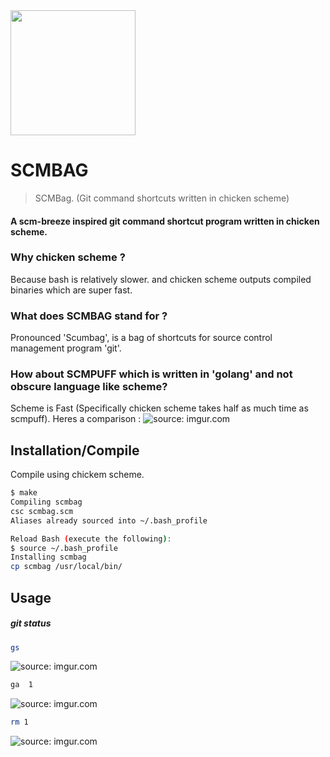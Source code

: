 <img src="https://i.imgur.com/ro2uIXv.png" width="200" />

# SCMBAG
> SCMBag. (Git command shortcuts written in chicken scheme)

#### A scm-breeze inspired git command shortcut program written in chicken scheme.

### Why chicken scheme ? 
Because bash is relatively slower. and chicken scheme outputs compiled binaries which are super fast.

### What does SCMBAG stand for ?
Pronounced 'Scumbag', is a bag of shortcuts for source control management program 'git'.

### How about SCMPUFF which is written in 'golang' and not obscure language like scheme?
Scheme is Fast (Specifically chicken scheme takes half as much time as scmpuff).
Heres a comparison :
<img src="https://i.imgur.com/jFP9sub.png" title="source: imgur.com" />


## Installation/Compile

Compile using chickem scheme. 
```bash
$ make
Compiling scmbag
csc scmbag.scm 
Aliases already sourced into ~/.bash_profile

Reload Bash (execute the following):
$ source ~/.bash_profile
Installing scmbag
cp scmbag /usr/local/bin/

```

## Usage

##### git status
```bash
gs
```
<img src="https://i.imgur.com/DuhFUEw.png" title="source: imgur.com"/>

```bash
ga  1
```
<img src="https://i.imgur.com/yBAI1gd.png" title="source: imgur.com" />

```bash
rm 1
```
<img src="https://i.imgur.com/JMYfRDF.png" title="source: imgur.com" />
